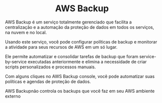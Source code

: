 <h1 align="center">AWS Backup</h1>

AWS Backup é um serviço totalmente gerenciado que facilita a centralização e a automação da proteção de dados em todos os serviços, na nuvem e no local. 

Usando este serviço, você pode configurar políticas de backup e monitorar a atividade para seus recursos de AWS em um só lugar. 

Ele permite automatizar e consolidar tarefas de backup que foram service-by-service executadas anteriormente e elimina a necessidade de criar scripts personalizados e processos manuais. 

Com alguns cliques no AWS Backup console, você pode automatizar suas políticas e agendas de proteção de dados.

AWS Backupnão controla os backups que você faz em seu AWS ambiente externo